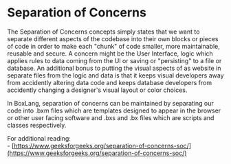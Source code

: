 # Separation of Concerns

The Separation of Concerns concepts simply states that we want to separate different aspects of the codebase into their own blocks or pieces of code in order to make each "chunk" of code smaller, more maintainable, reusable and secure. A concern might be the User Interface, logic which applies rules to data coming from the UI or saving or "persisting" to a file or database. An additional bonus to putting the visual aspects of as website in separate files from the logic and data is that it keeps visual developers away from accidently altering data code and keeps database developers from accidently changing a designer's visual layout or color choices.&#x20;

In BoxLang, separation of concerns can be maintained by separating our code into .bxm files  which are templates designed to appear in the browser or other user facing software and .bxs and .bx files which are scripts and classes respectively.&#x20;

For additional reading: \
\- [https://www.geeksforgeeks.org/separation-of-concerns-soc/](https://www.geeksforgeeks.org/separation-of-concerns-soc/)
